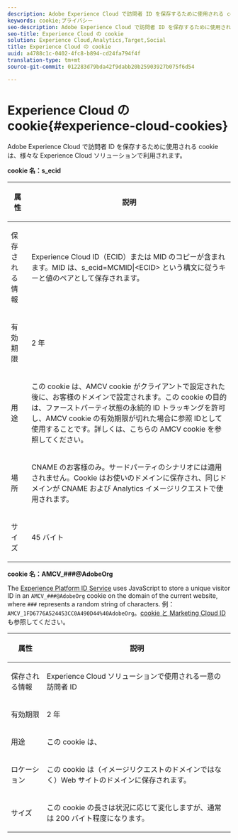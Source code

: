 ```yaml
---
description: Adobe Experience Cloud で訪問者 ID を保存するために使用される cookie は、様々な Experience Cloud ソリューションで利用されます。
keywords: cookie;プライバシー
seo-description: Adobe Experience Cloud で訪問者 ID を保存するために使用される cookie は、様々な Experience Cloud ソリューションで利用されます。
seo-title: Experience Cloud の cookie
solution: Experience Cloud,Analytics,Target,Social
title: Experience Cloud の cookie
uuid: a4788c1c-0402-4fc8-b894-cd24fa794f4f
translation-type: tm+mt
source-git-commit: 012283d79bda42f9dabb20b25903927b075f6d54

---
```



# Experience Cloud の cookie{#experience-cloud-cookies}

Adobe Experience Cloud で訪問者 ID を保存するために使用される cookie は、様々な Experience Cloud ソリューションで利用されます。

**cookie 名：s_ecid**

<table id="table_FF4C70D3D4CC425BA65162D5A9504F7D"> 
 <thead> 
  <tr> 
   <th colname="col1" class="entry"> <p>属性 </p> </th> 
   <th colname="col2" class="entry"> <p>説明 </p> </th> 
  </tr> 
 </thead>
 <tbody> 
  <tr> 
   <td colname="col1"> <p>保存される情報 </p> </td> 
   <td colname="col2"> <p> Experience Cloud ID（ECID）または MID のコピーが含まれます。MID は、s_ecid=MCMID|&lt;ECID&gt; という構文に従うキーと値のペアとして保存されます。 </p> </td> 
  </tr> 
  <tr> 
   <td colname="col1"> <p> 有効期限 </p> </td> 
   <td colname="col2"> <p>2 年 </p> </td> 
  </tr> 
  <tr> 
   <td colname="col1"> <p> 用途 </p> </td> 
   <td colname="col2"> <p>この cookie は、AMCV cookie がクライアントで設定された後に、お客様のドメインで設定されます。この cookie の目的は、ファーストパーティ状態の永続的 ID トラッキングを許可し、AMCV cookie の有効期限が切れた場合に参照 IDとして使用することです。詳しくは、こちらの AMCV cookie を参照してください。 </p> </td> 
  </tr> 
  <tr> 
   <td colname="col1"> <p> 場所 </p> </td> 
   <td colname="col2"> <p>CNAME のお客様のみ。サードパーティのシナリオには適用されません。Cookie はお使いのドメインに保存され、同じドメインが CNAME および Analytics イメージリクエストで使用されます。 </p> </td> 
  </tr> 
  <tr> 
   <td colname="col1"> <p> サイズ </p> </td> 
   <td colname="col2"> <p>45 バイト </p> </td> 
  </tr> 
 </tbody> 
</table>

**cookie 名：AMCV_###@AdobeOrg**

The [Experience Platform ID Service](https://docs.adobe.com/content/help/en/id-service/using/home.html) uses JavaScript to store a unique visitor ID in an `AMCV_###@AdobeOrg` cookie on the domain of the current website, where `###` represents a random string of characters. 例：`AMCV_1FD6776A524453CC0A490D44%40AdobeOrg`。[cookie と Marketing Cloud ID](https://docs.adobe.com/content/help/en/id-service/using/intro/cookies.html)も参照してください。

<table id="table_1883C0836C1E4AF5A262FBF5000C1B11"> 
 <thead> 
  <tr> 
   <th colname="col1" class="entry"> <p>属性 </p> </th> 
   <th colname="col2" class="entry"> <p>説明 </p> </th> 
  </tr> 
 </thead>
 <tbody> 
  <tr> 
   <td colname="col1"> <p>保存される情報 </p> </td> 
   <td colname="col2"> <p> Experience Cloud ソリューションで使用される一意の訪問者 ID </p> </td> 
  </tr> 
  <tr> 
   <td colname="col1"> <p> 有効期限 </p> </td> 
   <td colname="col2"> <p> 2 年 </p> </td> 
  </tr> 
  <tr> 
   <td colname="col1"> <p> 用途 </p> </td> 
   <td colname="col2"> <p> この cookie は、 </p> </td> 
  </tr> 
  <tr> 
   <td colname="col1"> <p> ロケーション </p> </td> 
   <td colname="col2"> <p> この cookie は（イメージリクエストのドメインではなく）Web サイトのドメインに保存されます。 </p> </td> 
  </tr> 
  <tr> 
   <td colname="col1"> <p> サイズ </p> </td> 
   <td colname="col2"> <p> この cookie の長さは状況に応じて変化しますが、通常は 200 バイト程度になります。 </p> </td> 
  </tr> 
 </tbody> 
</table>
